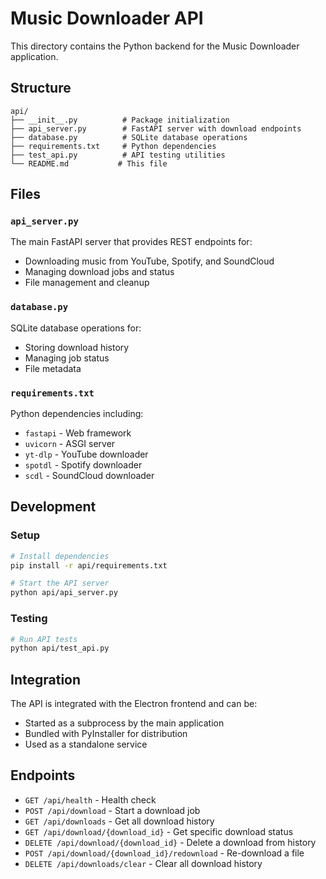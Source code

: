 # Music Downloader API

This directory contains the Python backend for the Music Downloader application.

## Structure

```
api/
├── __init__.py          # Package initialization
├── api_server.py        # FastAPI server with download endpoints
├── database.py          # SQLite database operations
├── requirements.txt     # Python dependencies
├── test_api.py          # API testing utilities
└── README.md           # This file
```

## Files

### `api_server.py`
The main FastAPI server that provides REST endpoints for:
- Downloading music from YouTube, Spotify, and SoundCloud
- Managing download jobs and status
- File management and cleanup

### `database.py`
SQLite database operations for:
- Storing download history
- Managing job status
- File metadata

### `requirements.txt`
Python dependencies including:
- `fastapi` - Web framework
- `uvicorn` - ASGI server
- `yt-dlp` - YouTube downloader
- `spotdl` - Spotify downloader
- `scdl` - SoundCloud downloader

## Development

### Setup
```bash
# Install dependencies
pip install -r api/requirements.txt

# Start the API server
python api/api_server.py
```

### Testing
```bash
# Run API tests
python api/test_api.py
```

## Integration

The API is integrated with the Electron frontend and can be:
- Started as a subprocess by the main application
- Bundled with PyInstaller for distribution
- Used as a standalone service

## Endpoints

- `GET /api/health` - Health check
- `POST /api/download` - Start a download job
- `GET /api/downloads` - Get all download history
- `GET /api/download/{download_id}` - Get specific download status
- `DELETE /api/download/{download_id}` - Delete a download from history
- `POST /api/download/{download_id}/redownload` - Re-download a file
- `DELETE /api/downloads/clear` - Clear all download history 